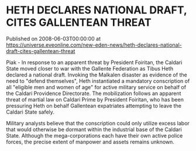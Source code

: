 # HETH DECLARES NATIONAL DRAFT, CITES GALLENTEAN THREAT
Published on 2008-06-03T00:00:00 at https://universe.eveonline.com/new-eden-news/heth-declares-national-draft-cites-gallentean-threat

Piak - In response to an apparent threat by President Foiritan, the Caldari State moved closer to war with the Gallente Federation as Tibus Heth declared a national draft. Invoking the Malkalen disaster as evidence of the need to "defend themselves", Heth instantiated a mandatory conscription of all "eligible men and women of age" for active military service on behalf of the Caldari Providence Directorate. The mobilization follows an apparent threat of martial law on Caldari Prime by President Foiritan, who has been pressuring Heth on behalf Gallentean expatriates attempting to leave the Caldari State safely. 

Military analysts believe that the conscription could only utilize excess labor that would otherwise be dormant within the industrial base of the Caldari State. Although the mega-corporations each have their own active police forces, the precise extent of manpower and assets remains unknown.
